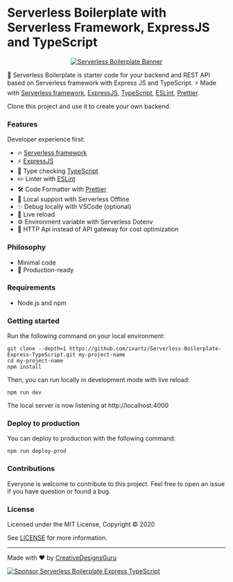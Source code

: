 # Serverless Boilerplate with Serverless Framework, ExpressJS and TypeScript

<p align="center">
  <a href="https://creativedesignsguru.com/"><img src="https://repository-images.githubusercontent.com/341987132/6a6a5100-777a-11eb-8b21-8c8c71881eb2" alt="Serverless Boilerplate Banner"></a>
</p>

🚀 Serverless Boilerplate is starter code for your backend and REST API based on Serverless framework with Express JS and TypeScript. ⚡️ Made with [Serverless framework](https://www.serverless.com), [ExpressJS](http://expressjs.com), [TypeScript](https://www.typescriptlang.org), [ESLint](https://eslint.org), [Prettier](https://prettier.io).

Clone this project and use it to create your own backend.

### Features

Developer experience first:

- 🔥 [Serverless framework](https://www.serverless.com)
- ⚡️ [ExpressJS](http://expressjs.com)
- 🎉 Type checking [TypeScript](https://www.typescriptlang.org)
- ✏️ Linter with [ESLint](https://eslint.org)
- 🛠 Code Formatter with [Prettier](https://prettier.io)
- 📖 Local support with Serverless Offline
- ✨ Debug locally with VSCode (optional)
- 💨 Live reload
- ⚙️ Environment variable with Serverless Dotenv
- 🦊 HTTP Api instead of API gateway for cost optimization

### Philosophy

- Minimal code
- 🚀 Production-ready

### Requirements

- Node.js and npm

### Getting started

Run the following command on your local environment:

```
git clone --depth=1 https://github.com/ixartz/Serverless-Boilerplate-Express-TypeScript.git my-project-name
cd my-project-name
npm install
```

Then, you can run locally in development mode with live reload:

```
npm run dev
```

The local server is now listening at http://localhost:4000

### Deploy to production

You can deploy to production with the following command:

```
npm run deploy-prod
```

### Contributions

Everyone is welcome to contribute to this project. Feel free to open an issue if you have question or found a bug.

### License

Licensed under the MIT License, Copyright © 2020

See [LICENSE](LICENSE) for more information.

---

Made with ♥ by [CreativeDesignsGuru](https://creativedesignsguru.com)

[![Sponsor Serverless Boilerplate Express TypeScript](https://cdn.buymeacoffee.com/buttons/default-red.png)](https://www.buymeacoffee.com/ixartz)
